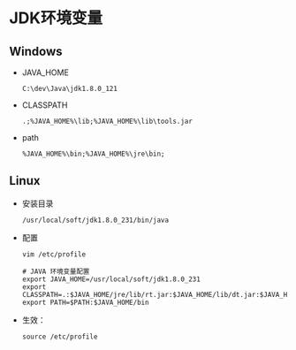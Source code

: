 # JDK环境变量

## Windows

- JAVA_HOME

    ```shell
    C:\dev\Java\jdk1.8.0_121
    ```

- CLASSPATH

    ```shell
    .;%JAVA_HOME%\lib;%JAVA_HOME%\lib\tools.jar
    ```

- path
    
    ```shell
    %JAVA_HOME%\bin;%JAVA_HOME%\jre\bin;
    ```

## Linux

-  安装目录

    ```shell
    /usr/local/soft/jdk1.8.0_231/bin/java
    ```
    
-  配置

    ```shell
    vim /etc/profile
    
    # JAVA 环境变量配置
    export JAVA_HOME=/usr/local/soft/jdk1.8.0_231
    export CLASSPATH=.:$JAVA_HOME/jre/lib/rt.jar:$JAVA_HOME/lib/dt.jar:$JAVA_HOME/lib/tools.jar
    export PATH=$PATH:$JAVA_HOME/bin
    ```

- 生效：

    ```shell
    source /etc/profile
    ```

